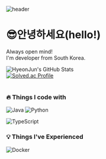 <div>
  
  <!--Header-->
  ![header](https://capsule-render.vercel.app/api?type=waving&color=gradient&height=300&section=header&text=Good%20to%20see%20you%20%F0%9F%A4%97)
  
</div>

# 😎안녕하세요(hello!)
Always open mind!
<br/>
I'm developer from South Korea.

![HyeonJun's GitHub Stats](https://github-readme-stats.vercel.app/api?username=YIDEUNKIM&show_icons=true&theme=radical)
<br/>
[![Solved.ac Profile](http://mazassumnida.wtf/api/v2/generate_badge?boj=kye04250425)](https://solved.ac/kye04250425)
<br/>
<br>
### 🔥 Things I code with

<!--[Spring](https://img.shields.io/badge/Spring-%236DB33F.svg?logo=spring&logoColor=white)-->
![Java](https://img.shields.io/badge/Java-%23ED8B00.svg?logo=openjdk&logoColor=white)
![Python](https://img.shields.io/badge/Python--%23ED8B00.svg?logo=openjdk&logoColor=white)
<!--[C++](https://img.shields.io/badge/C++-%2300599C.svg?logo=cplusplus&logoColor=white)-->
![TypeScript](https://img.shields.io/badge/TypeScript-%233178C6.svg?logo=typescript&logoColor=white)
<!--[React](https://img.shields.io/badge/React-%2361DAFB.svg?logo=react&logoColor=black)-->

### 💡 Things I've Experienced

![Docker](https://img.shields.io/badge/Docker-%232496ED.svg?logo=docker&logoColor=white)

</br>
